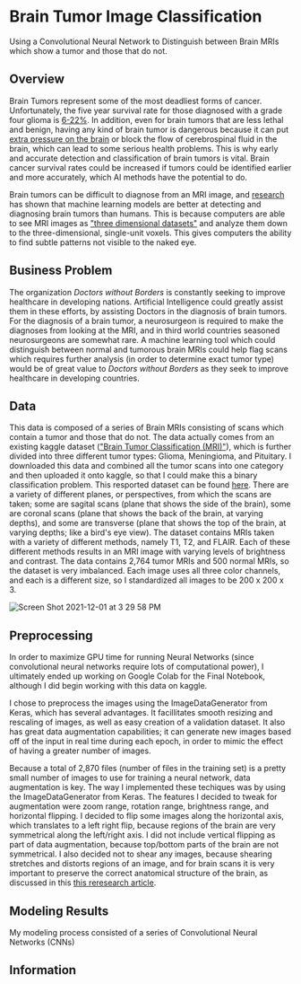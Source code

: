 # Brain Tumor Image Classification
Using a Convolutional Neural Network to Distinguish between Brain MRIs which show a tumor and those that do not.

## Overview
Brain Tumors represent some of the most deadliest forms of cancer. Unfortunately, the five year survival rate for those diagnosed with a grade four glioma is [6-22%](https://moffitt.org/cancers/brain-cancer/survival-rate/). In addition, even for brain tumors that are less lethal and benign, having any kind of brain tumor is dangerous because it can put [extra pressure on the brain](https://www.hopkinsmedicine.org/health/conditions-and-diseases/brain-tumor) or block the flow of cerebrospinal fluid in the brain, which can lead to some serious health problems. This is why early and accurate detection and classification of brain tumors is vital. Brain cancer survival rates could be increased if tumors could be identified earlier and more accurately, which AI methods have the potential to do.

Brain tumors can be difficult to diagnose from an MRI image, and [research](https://www.ncbi.nlm.nih.gov/pmc/articles/PMC8508169/) has shown that machine learning models are better at detecting and diagnosing brain tumors than humans. This is because computers are able to see MRI images as ["three dimensional datasets"](https://www.ncbi.nlm.nih.gov/pmc/articles/PMC8508169/) and analyze them down to the three-dimensional, single-unit voxels. This gives computers the ability to find subtle patterns not visible to the naked eye.

## Business Problem
The organization *Doctors without Borders* is constantly seeking to improve healthcare in developing nations. Artificial Intelligence could greatly assist them in these efforts, by assisting Doctors in the diagnosis of brain tumors. For the diagnosis of a brain tumor, a neurosurgeon is required to make the diagnoses from looking at the MRI, and in third world countries seasoned neurosurgeons are somewhat rare. A machine learning tool which could distinguish between normal and tumorous brain MRIs could help flag scans which requires further analysis (in order to determine exact tumor type) would be of great value to *Doctors without Borders* as they seek to improve healthcare in developing countries. 


## Data
This data is composed of a series of Brain MRIs consisting of scans which contain a tumor and those that do not. The data actually comes from an existing kaggle dataset (["Brain Tumor Classification (MRI)"](https://www.kaggle.com/sartajbhuvaji/brain-tumor-classification-mri)), which is further divided into three different tumor types: Glioma, Meningioma, and Pituitary. I downloaded this data and combined all the tumor scans into one category and then uploaded it onto kaggle, so that I could make this a binary classification problem. This resported dataset can be found [here](https://www.kaggle.com/brookejudithsmyth/resortedbraintumorclassificationmridata). There are a variety of different planes, or perspectives, from which the scans are taken; some are sagital scans (plane that shows the side of the brain), some are coronal scans (plane that shows the back of the brain, at varying depths), and some are transverse (plane that shows the top of the brain, at varying depths; like a bird's eye view). The dataset contains MRIs taken with a variety of different methods, namely T1, T2, and FLAIR. Each of these different methods results in an MRI image with varying levels of brightness and contrast. The data contains 2,764 tumor MRIs and 500 normal MRIs, so the dataset is very imbalanced. Each image uses all three color channels, and each is a different size, so I standardized all images to be 200 x 200 x 3.

![Screen Shot 2021-12-01 at 3 29 58 PM](https://user-images.githubusercontent.com/68525050/144320555-36f6254c-4104-4cb2-a399-a543ff9bfc66.png)


## Preprocessing
In order to maximize GPU time for running Neural Networks (since convolutional neural networks require lots of computational power), I ultimately ended up working on Google Colab for the Final Notebook, although I did begin working with this data on kaggle. 

I chose to preprocess the images using the ImageDataGenerator from Keras, which has several advantages. It facillitates smooth resizing and rescaling of images, as well as easy creation of a validation dataset. It also has great data augmentation capabilities; it can generate new images based off of the input in real time during each epoch, in order to mimic the effect of having a greater number of images.

Because a total of 2,870 files (number of files in the training set) is a pretty small number of images to use for training a neural network, data augmentation is key. The way I implemented these techiques was by using the ImageDataGenerator from Keras. The features I decided to tweak for augmentation were zoom range, rotation range, brightness range, and horizontal flipping. I decided to flip some images along the horizontal axis, which translates to a left right flip, because regions of the brain are very symmetrical along the left/right axis. I did not include vertical flipping as part of data augmentation, because top/bottom parts of the brain are not symmetrical. I also decided not to shear any images, because shearing stretches and distorts regions of an image, and for brain scans it is very important to preserve the correct anatomical structure of the brain, as discussed in this [this reresearch article](https://www.ncbi.nlm.nih.gov/pmc/articles/PMC6917660/).


## Modeling Results
My modeling process consisted of a series of Convolutional Neural Networks (CNNs) 


## Information
